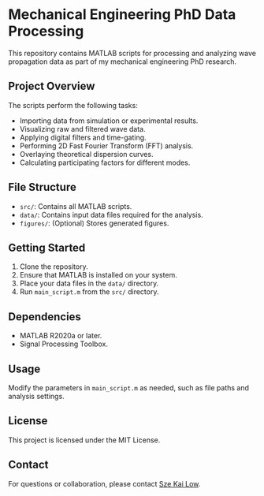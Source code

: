 # Mechanical Engineering PhD Data Processing

This repository contains MATLAB scripts for processing and analyzing wave propagation data as part of my mechanical engineering PhD research.

## Project Overview

The scripts perform the following tasks:

- Importing data from simulation or experimental results.
- Visualizing raw and filtered wave data.
- Applying digital filters and time-gating.
- Performing 2D Fast Fourier Transform (FFT) analysis.
- Overlaying theoretical dispersion curves.
- Calculating participating factors for different modes.

## File Structure

- `src/`: Contains all MATLAB scripts.
- `data/`: Contains input data files required for the analysis.
- `figures/`: (Optional) Stores generated figures.

## Getting Started

1. Clone the repository.
2. Ensure that MATLAB is installed on your system.
3. Place your data files in the `data/` directory.
4. Run `main_script.m` from the `src/` directory.

## Dependencies

- MATLAB R2020a or later.
- Signal Processing Toolbox.

## Usage

Modify the parameters in `main_script.m` as needed, such as file paths and analysis settings.

## License

This project is licensed under the MIT License.

## Contact

For questions or collaboration, please contact [Sze Kai Low](mailto:lszekai977@gmail,com).
